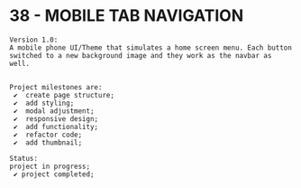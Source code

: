 # 38 - MOBILE TAB NAVIGATION

    Version 1.0:
    A mobile phone UI/Theme that simulates a home screen menu. Each button switched to a new background image and they work as the navbar as well.


    Project milestones are:
     ✔  create page structure;
     ✔  add styling;
     ✔  modal adjustment;
     ✔  responsive design;
     ✔  add functionality;
     ✔  refactor code;
     ✔  add thumbnail;

    Status:
    project in progress;
     ✔ project completed;
